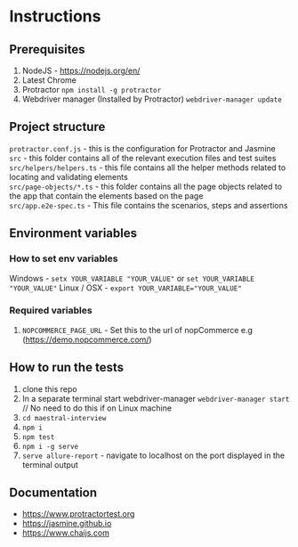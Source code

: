 # Instructions

## Prerequisites
1. NodeJS - https://nodejs.org/en/
2. Latest Chrome
3. Protractor `npm install -g protractor`
4. Webdriver manager (Installed by Protractor) `webdriver-manager update`

## Project structure
`protractor.conf.js` - this is the configuration for Protractor and Jasmine  
`src` - this folder contains all of the relevant execution files and test suites
`src/helpers/helpers.ts` - this file contains all the helper methods related to locating and validating elements  
`src/page-objects/*.ts` - this folder contains all the page objects related to the app that contain the elements based on the page  
`src/app.e2e-spec.ts` - This file contains the scenarios, steps and assertions  


## Environment variables

### How to set env variables
Windows - `setx YOUR_VARIABLE "YOUR_VALUE"` or `set YOUR_VARIABLE "YOUR_VALUE"` 
Linux / OSX - `export YOUR_VARIABLE="YOUR_VALUE"` 

### Required variables
1. `NOPCOMMERCE_PAGE_URL` - Set this to the url of nopCommerce e.g (https://demo.nopcommerce.com/)

## How to run the tests
1. clone this repo
2. In a separate terminal start webdriver-manager `webdriver-manager start` // No need to do this if on Linux machine
3. `cd maestral-interview`  
4. `npm i`  
5. `npm test`
6. `npm i -g serve`
7. `serve allure-report` - navigate to localhost on the port displayed in the terminal output  


## Documentation
- https://www.protractortest.org
- https://jasmine.github.io
- https://www.chaijs.com

